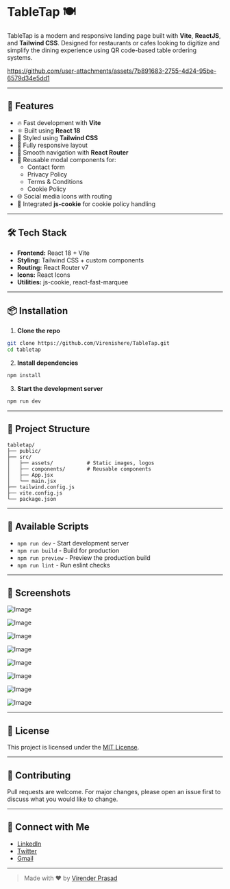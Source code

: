# TableTap 🍽️

TableTap is a modern and responsive landing page built with **Vite**, **ReactJS**, and **Tailwind CSS**. Designed for restaurants or cafes looking to digitize and simplify the dining experience using QR code-based table ordering systems.

https://github.com/user-attachments/assets/7b891683-2755-4d24-95be-6579d34e5dd1

---

## 🚀 Features

- 🔥 Fast development with **Vite**
- ⚛️ Built using **React 18**
- 🎨 Styled using **Tailwind CSS**
- 📱 Fully responsive layout
- 🧭 Smooth navigation with **React Router**
- 📄 Reusable modal components for:
  - Contact form
  - Privacy Policy
  - Terms & Conditions
  - Cookie Policy
- 🌐 Social media icons with routing
- 🍪 Integrated **js-cookie** for cookie policy handling

---

## 🛠️ Tech Stack

- **Frontend:** React 18 + Vite
- **Styling:** Tailwind CSS + custom components
- **Routing:** React Router v7
- **Icons:** React Icons
- **Utilities:** js-cookie, react-fast-marquee

---

## 📦 Installation

1. **Clone the repo**

```bash
git clone https://github.com/Virenishere/TableTap.git
cd tabletap
````

2. **Install dependencies**

```bash
npm install
```

3. **Start the development server**

```bash
npm run dev
```

---

## 📁 Project Structure

```
tabletap/
├── public/
├── src/
│   ├── assets/           # Static images, logos
│   ├── components/       # Reusable components
│   ├── App.jsx
│   └── main.jsx
├── tailwind.config.js
├── vite.config.js
└── package.json
```

---

## 🧪 Available Scripts

* `npm run dev` - Start development server
* `npm run build` - Build for production
* `npm run preview` - Preview the production build
* `npm run lint` - Run eslint checks

---

## 📸 Screenshots

![Image](https://github.com/user-attachments/assets/1a21d69e-f99f-4979-baff-0afdc6e89b74)

![Image](https://github.com/user-attachments/assets/e9130dfe-9a81-4ae9-b55f-86f6da777e36)

![Image](https://github.com/user-attachments/assets/47ebbba8-30b3-45c2-9533-fc31c19b4dd6)

![Image](https://github.com/user-attachments/assets/0e516ad6-22ec-4d15-868b-68f438dbcb55)

![Image](https://github.com/user-attachments/assets/ad5d29a7-2206-4a0a-990b-c9ad9c95d772)

![Image](https://github.com/user-attachments/assets/51d5cedf-8ea0-45d0-b42d-187cd8bc82a8)

![Image](https://github.com/user-attachments/assets/51df5bcc-a8c9-4207-b769-6c71fad9745f)

![Image](https://github.com/user-attachments/assets/31c1c996-b40b-43f5-b045-4a615e5da7b5)

---

## 📄 License

This project is licensed under the [MIT License](LICENSE).

---

## 🤝 Contributing

Pull requests are welcome. For major changes, please open an issue first to discuss what you would like to change.

---

## 🔗 Connect with Me

* [LinkedIn](https://www.linkedin.com/in/virenderprasad/)
* [Twitter](https://x.com/viren_iz_here/)
* [Gmail](mailto:virender288@gmail.com)

---

> Made with ❤️ by [Virender Prasad](https://github.com/Virenishere)

